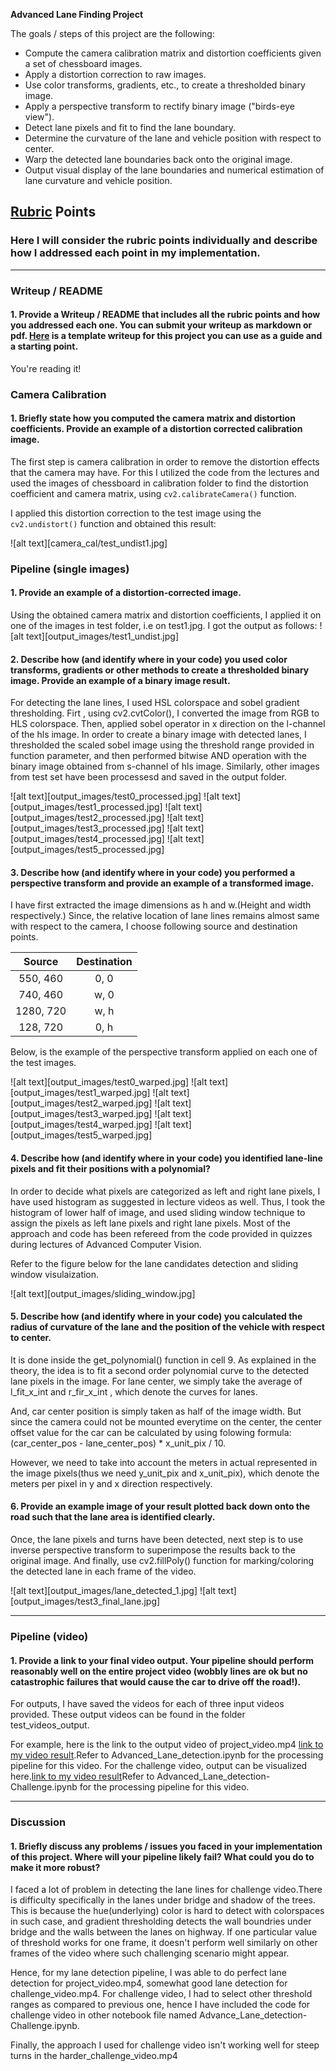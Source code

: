 **Advanced Lane Finding Project**

The goals / steps of this project are the following:

* Compute the camera calibration matrix and distortion coefficients given a set of chessboard images.
* Apply a distortion correction to raw images.
* Use color transforms, gradients, etc., to create a thresholded binary image.
* Apply a perspective transform to rectify binary image ("birds-eye view").
* Detect lane pixels and fit to find the lane boundary.
* Determine the curvature of the lane and vehicle position with respect to center.
* Warp the detected lane boundaries back onto the original image.
* Output visual display of the lane boundaries and numerical estimation of lane curvature and vehicle position.

[//]: # (Image References)

[image1]: ./examples/undistort_output.png "Undistorted"
[image2]: ./test_images/test1.jpg "Road Transformed"
[image3]: ./examples/binary_combo_example.jpg "Binary Example"
[image4]: ./examples/warped_straight_lines.jpg "Warp Example"
[image5]: ./examples/color_fit_lines.jpg "Fit Visual"
[image6]: ./examples/example_output.jpg "Output"
[video1]: ./project_video.mp4 "Video"

## [Rubric](https://review.udacity.com/#!/rubrics/571/view) Points

### Here I will consider the rubric points individually and describe how I addressed each point in my implementation.  

---

### Writeup / README

#### 1. Provide a Writeup / README that includes all the rubric points and how you addressed each one.  You can submit your writeup as markdown or pdf.  [Here](https://github.com/udacity/CarND-Advanced-Lane-Lines/blob/master/writeup_template.md) is a template writeup for this project you can use as a guide and a starting point.  

You're reading it!

### Camera Calibration

#### 1. Briefly state how you computed the camera matrix and distortion coefficients. Provide an example of a distortion corrected calibration image.

The first step is camera calibration in order to remove the distortion effects that the camera may have. For this I utilized the code from the lectures and used the images of chessboard in calibration folder to find the distortion coefficient and camera matrix, using `cv2.calibrateCamera()` function.
 
I applied this distortion correction to the test image using the `cv2.undistort()` function and obtained this result: 

![alt text][camera_cal/test_undist1.jpg]

### Pipeline (single images)

#### 1. Provide an example of a distortion-corrected image.

Using the obtained camera matrix and distortion coefficients, I applied it on one of the images in test folder, i.e on test1.jpg. I got the output as follows:
![alt text][output_images/test1_undist.jpg]

#### 2. Describe how (and identify where in your code) you used color transforms, gradients or other methods to create a thresholded binary image.  Provide an example of a binary image result.

For detecting the lane lines, I used HSL colorspace and sobel gradient thresholding. Firt , using cv2.cvtColor(), I converted the image from RGB to HLS colorspace. Then, applied sobel operator in x direction on the l-channel of the hls image. In order to create a binary image with detected lanes, I thresholded the scaled sobel image using the threshold range provided in function parameter, and then performed bitwise AND operation with the binary image obtained from s-channel of hls image. Similarly, other images from test set have been processesd and saved in the output folder.

![alt text][output_images/test0_processed.jpg]
![alt text][output_images/test1_processed.jpg]
![alt text][output_images/test2_processed.jpg]
![alt text][output_images/test3_processed.jpg]
![alt text][output_images/test4_processed.jpg]
![alt text][output_images/test5_processed.jpg]

#### 3. Describe how (and identify where in your code) you performed a perspective transform and provide an example of a transformed image.

I have first extracted the image dimensions as h and w.(Height and width respectively.) Since, the relative location of lane lines remains almost same with respect to the camera, I choose following source and destination points.


| Source        | Destination   | 
|:-------------:|:-------------:| 
| 550, 460      | 0, 0          | 
| 740, 460      | w, 0          |
| 1280, 720     | w, h          |
| 128, 720      | 0, h          |

Below, is the example of the perspective transform applied on each one of the test images.

![alt text][output_images/test0_warped.jpg]
![alt text][output_images/test1_warped.jpg]
![alt text][output_images/test2_warped.jpg]
![alt text][output_images/test3_warped.jpg]
![alt text][output_images/test4_warped.jpg]
![alt text][output_images/test5_warped.jpg]

#### 4. Describe how (and identify where in your code) you identified lane-line pixels and fit their positions with a polynomial?

In order to decide what pixels are categorized as left and right lane pixels, I have used histogram as suggested in lecture videos as well. Thus, I took the histogram of lower half of image, and used sliding window technique to assign the pixels as left lane pixels and right lane pixels. Most of the approach and code has been refereed from the code provided in quizzes during lectures of Advanced Computer Vision.

Refer to the figure below for the lane candidates detection and sliding window visulaization.

![alt text][output_images/sliding_window.jpg]

#### 5. Describe how (and identify where in your code) you calculated the radius of curvature of the lane and the position of the vehicle with respect to center.

It is done inside the get_polynomial() function in cell 9. As explained in the theory, the idea is to fit a second order polynomial curve to the detected lane pixels in the image. For lane center, we simply take the average of l_fit_x_int and r_fir_x_int , which denote the curves for lanes. 

And, car center position is simply taken as half of the image width. But since the camera could not be mounted everytime on the center, the center offset value for the car can be calculated by using folowing formula: (car_center_pos - lane_center_pos) * x_unit_pix / 10.

However, we need to take into account the meters in actual represented in the image pixels(thus we need y_unit_pix and x_unit_pix), which denote the meters per pixel in y and x direction respectively.

#### 6. Provide an example image of your result plotted back down onto the road such that the lane area is identified clearly.

Once, the lane pixels and turns have been detected, next step is to use inverse perspective transform to superimpose the results back to the original image. And finally, use cv2.fillPoly() function for marking/coloring the detected lane in each frame of the video. 

![alt text][output_images/lane_detected_1.jpg]
![alt text][output_images/test3_final_lane.jpg]

---

### Pipeline (video)

#### 1. Provide a link to your final video output.  Your pipeline should perform reasonably well on the entire project video (wobbly lines are ok but no catastrophic failures that would cause the car to drive off the road!).

For outputs, I have saved the videos for each of three input videos provided. These output videos can be found in the folder test_videos_output. 

For example, here is the link to the output video of project_video.mp4 [link to my video result](./test_videos_output/project_video.mp4).Refer to Advanced_Lane_detection.ipynb for the processing pipeline for this video.
For the challenge video, output can be visualized here.[link to my video result](./test_videos_output/challenge_video.mp4)Refer to Advanced_Lane_detection-Challenge.ipynb for the processing pipeline for this video.

---

### Discussion

#### 1. Briefly discuss any problems / issues you faced in your implementation of this project.  Where will your pipeline likely fail?  What could you do to make it more robust?

I faced a lot of problem in detecting the lane lines for challenge video.There is difficulty specifically in the lanes under bridge and shadow of the trees. This is because the hue(underlying) color is hard to detect with colorspaces in such case, and gradient thresholding detects the wall boundries under bridge and the walls between the lanes on highway. If one particular value of threshold works for one frame, it doesn't perform well similarly on other frames of the video where such challenging scenario might appear.

Hence, for my lane detection pipeline, I was able to do perfect lane detection for project_video.mp4, somewhat good lane detection for challenge_video.mp4. For challenge video, I had to select other threshold ranges as compared to previous one, hence I have included the code for challenge video in other notebook file named Advance_Lane_detection-Challenge.ipynb. 

Finally, the approach I used for challenge video isn't working well for steep turns in the harder_challenge_video.mp4
